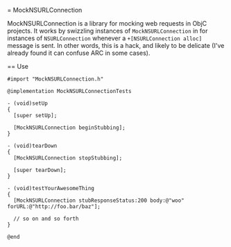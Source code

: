 = MockNSURLConnection

MockNSURLConnection is a library for mocking web requests in ObjC projects. It works by swizzling instances of `MockNSURLConnection` in for instances of `NSURLConnection` whenever a `+[NSURLConnection alloc]` message is sent. In other words, this is a hack, and likely to be delicate (I've already found it can confuse ARC in some cases).

== Use

```objc
#import "MockNSURLConnection.h"

@implementation MockNSURLConnectionTests

- (void)setUp
{
  [super setUp];
    
  [MockNSURLConnection beginStubbing];
}

- (void)tearDown
{
  [MockNSURLConnection stopStubbing];
  
  [super tearDown];
}

- (void)testYourAwesomeThing
{
  [MockNSURLConnection stubResponseStatus:200 body:@"woo" forURL:@"http://foo.bar/baz"];
  
  // so on and so forth
}

@end
```